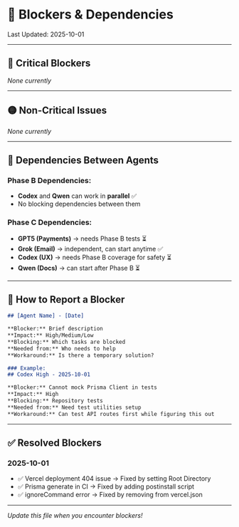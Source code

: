 # 🚧 Blockers & Dependencies

Last Updated: 2025-10-01

---

## 🔴 Critical Blockers

_None currently_

---

## 🟡 Non-Critical Issues

_None currently_

---

## 🔗 Dependencies Between Agents

### Phase B Dependencies:
- **Codex** and **Qwen** can work in **parallel** ✅
- No blocking dependencies between them

### Phase C Dependencies:
- **GPT5 (Payments)** → needs Phase B tests ⏳
- **Grok (Email)** → independent, can start anytime ✅
- **Codex (UX)** → needs Phase B coverage for safety ⏳
- **Qwen (Docs)** → can start after Phase B ⏳

---

## 📝 How to Report a Blocker

```markdown
## [Agent Name] - [Date]

**Blocker:** Brief description
**Impact:** High/Medium/Low
**Blocking:** Which tasks are blocked
**Needed from:** Who needs to help
**Workaround:** Is there a temporary solution?

### Example:
## Codex High - 2025-10-01

**Blocker:** Cannot mock Prisma Client in tests
**Impact:** High
**Blocking:** Repository tests
**Needed from:** Need test utilities setup
**Workaround:** Can test API routes first while figuring this out
```

---

## ✅ Resolved Blockers

### 2025-10-01
- ✅ Vercel deployment 404 issue → Fixed by setting Root Directory
- ✅ Prisma generate in CI → Fixed by adding postinstall script
- ✅ ignoreCommand error → Fixed by removing from vercel.json

---

_Update this file when you encounter blockers!_
